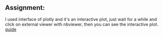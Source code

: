 ## Assignment:</br>
I used interface of plotly and it's an interactive plot, just wait for a while and click on external viewer with nbviewer, then you can see the interactive plot.
[guide](/HW7_yw2278/1.png)
